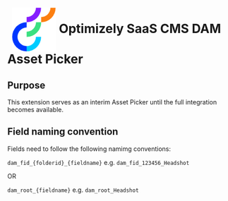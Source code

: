 # <img src="assets/icons/image_128.png" alt="Extension Logo" width="100" height="100" style="vertical-align: middle; margin-left: 10px;"> Optimizely SaaS CMS DAM Asset Picker

## Purpose

This extension serves as an interim Asset Picker until the full integration becomes available.

## Field naming convention

Fields need to follow the following namimg conventions:

`dam_fid_{folderid}_{fieldname}` e.g. `dam_fid_123456_Headshot`

OR

`dam_root_{fieldname}` e.g. `dam_root_Headshot`